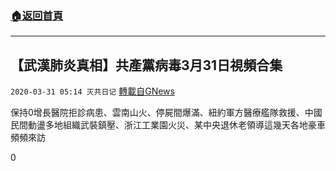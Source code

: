 ###  [:house:返回首頁](https://github.com/ourhimalayas/txt)
---

## 【武漢肺炎真相】共產黨病毒3月31日視頻合集
`2020-03-31 05:14 灭共日记` [轉載自GNews](https://gnews.org/zh-hant/158037/)

保持0增長醫院拒診病患、雲南山火、停屍間爆滿、紐約軍方醫療艦隊救援、中國民間動盪多地組織武裝鎮壓、浙江工業園火災、某中央退休老領導這幾天各地豪車頻頻來訪



0
